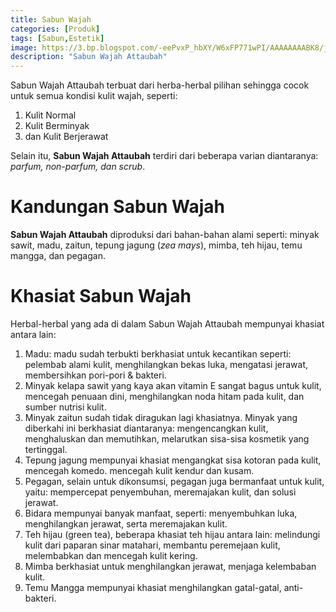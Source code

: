 ```yaml
---
title: Sabun Wajah
categories: [Produk]
tags: [Sabun,Estetik]
image: https://3.bp.blogspot.com/-eePvxP_hbXY/W6xFP771wPI/AAAAAAAABK8/jHk7NiOBPToIfCafqhlO63tkoBkylIw5ACKgBGAs/s1600/produk-sabunwajah.png
description: "Sabun Wajah Attaubah"
---
```


<div class="paraph">Sabun Wajah Attaubah terbuat dari herba-herbal pilihan sehingga cocok untuk semua kondisi kulit wajah, seperti:</div>

<ol><li>Kulit Normal</li>
<li>Kulit Berminyak</li>
<li>dan Kulit Berjerawat</li></ol>

<div class="paraph">Selain itu, <b>Sabun Wajah Attaubah</b> terdiri dari beberapa varian diantaranya: <i>parfum, non-parfum, dan scrub</i>.</div>

<h1>Kandungan Sabun Wajah</h1>

<div class="paraph"><b>Sabun Wajah Attaubah</b> diproduksi dari bahan-bahan alami seperti: minyak sawit, madu, zaitun, tepung jagung (<i>zea mays</i>), mimba, teh hijau, temu mangga, dan pegagan.</div>

<h1>Khasiat Sabun Wajah</h1>

<div class="paraph">Herbal-herbal yang ada di dalam Sabun Wajah Attaubah mempunyai khasiat antara lain:</div>

<ol><li>Madu: madu sudah terbukti berkhasiat untuk kecantikan seperti: pelembab alami kulit, menghilangkan bekas luka, mengatasi jerawat, membersihkan pori-pori & bakteri.</li>
<li>Minyak kelapa sawit yang kaya akan vitamin E sangat bagus untuk kulit, mencegah penuaan dini, menghilangkan noda hitam pada kulit, dan sumber nutrisi kulit.</li>
<li>Minyak zaitun sudah tidak diragukan lagi khasiatnya. Minyak yang diberkahi ini berkhasiat diantaranya: mengencangkan kulit, menghaluskan dan memutihkan, melarutkan sisa-sisa kosmetik yang tertinggal.</li>
<li>Tepung jagung mempunyai khasiat mengangkat sisa kotoran pada kulit, mencegah komedo. mencegah kulit kendur dan kusam.</li>
<li>Pegagan, selain untuk dikonsumsi, pegagan juga bermanfaat untuk kulit, yaitu: mempercepat penyembuhan, meremajakan kulit, dan solusi jerawat.</li>
<li>Bidara mempunyai banyak manfaat, seperti: menyembuhkan luka, menghilangkan jerawat, serta meremajakan kulit.</li>
<li>Teh hijau (green tea), beberapa khasiat teh hijau antara lain: melindungi kulit dari paparan sinar matahari, membantu peremejaan kulit, melembabkan dan mencegah kulit kering.</li>
<li>Mimba berkhasiat untuk menghilangkan jerawat, menjaga kelembaban kulit.</li>
<li>Temu Mangga mempunyai khasiat menghilangkan gatal-gatal, anti-bakteri.</li></ol>